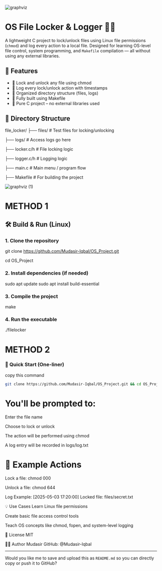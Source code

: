 ![graphviz](https://github.com/user-attachments/assets/6cc3cfba-f91f-4a55-9db3-88f05403cbed)

# OS File Locker & Logger 🔐📝

A lightweight C project to lock/unlock files using Linux file permissions (`chmod`) and log every action to a local file. Designed for learning OS-level file control, system programming, and `Makefile` compilation — all without using any external libraries.

## 🚀 Features
- 🔐 Lock and unlock any file using chmod
- 📝 Log every lock/unlock action with timestamps
- 📁 Organized directory structure (files, logs)
- 🧰 Fully built using Makefile
- 🧱 Pure C project – no external libraries used

## 📂 Directory Structure

file_locker/
├── files/ # Test files for locking/unlocking

├── logs/ # Access logs go here

├── locker.c/h # File locking logic

├── logger.c/h # Logging logic

├── main.c # Main menu / program flow

├── Makefile # For building the project

![graphviz (1)](https://github.com/user-attachments/assets/99fd4a8d-0891-4a2d-8a08-39734990a38e)


# METHOD 1
## 🛠️ Build & Run (Linux)

### 1. Clone the repository

git clone https://github.com/Mudasir-Iqbal/OS_Project.git

cd OS_Project

### 2. Install dependencies (if needed)
sudo apt update
sudo apt install build-essential

### 3. Compile the project
make

### 4. Run the executable
./filelocker

# METHOD 2
### 🔧 Quick Start (One-liner)
copy this command 
```bash
git clone https://github.com/Mudasir-Iqbal/OS_Project.git && cd OS_Project/file_locker/ && make && ./filelocker
```
# You'll be prompted to:

Enter the file name

Choose to lock or unlock

The action will be performed using chmod

A log entry will be recorded in logs/log.txt

# 🧪 Example Actions
Lock a file: chmod 000

Unlock a file: chmod 644

 Log Example: [2025-05-03 17:20:00] Locked file: files/secret.txt

💡 Use Cases
Learn Linux file permissions

Create basic file access control tools

Teach OS concepts like chmod, fopen, and system-level logging

📄 License
MIT

🙋‍♂️ Author
Mudasir
GitHub: @Mudasir-Iqbal


---

Would you like me to save and upload this as `README.md` so you can directly copy or push it to GitHub?
